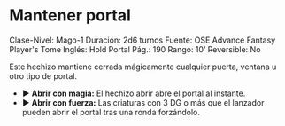 # Mantener portal

Clase-Nivel: Mago-1
Duración: 2d6 turnos
Fuente: OSE Advance Fantasy Player's Tome
Inglés: Hold Portal
Pág.: 190
Rango: 10’
Reversible: No

Este hechizo mantiene cerrada mágicamente cualquier puerta, ventana u otro tipo de portal. 

- ▶ **Abrir con magia:** El hechizo abrir abre el portal al instante.
- ▶ **Abrir con fuerza:** Las criaturas con 3 DG o más que el lanzador pueden abrir el portal tras una ronda forzándolo.